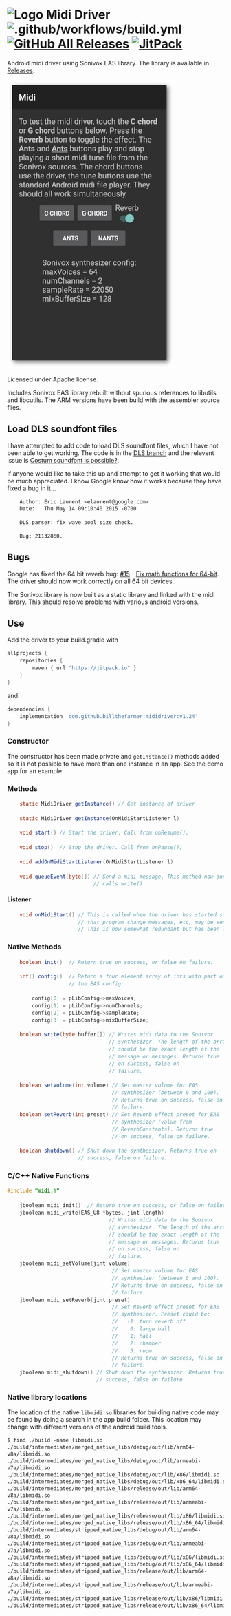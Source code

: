 # ![Logo](app/src/main/res/drawable-hdpi/ic_launcher.png) Midi Driver ![.github/workflows/build.yml](https://github.com/billthefarmer/mididriver/workflows/.github/workflows/build.yml/badge.svg) [![GitHub All Releases](https://img.shields.io/github/downloads/billthefarmer/mididriver/total)](https://github.com/billthefarmer/mididriver/releases) [![JitPack](https://jitpack.io/v/billthefarmer/mididriver.svg)](https://jitpack.io/#billthefarmer/mididriver)

Android midi driver using Sonivox EAS library. The library is
available in
[Releases](https://github.com/billthefarmer/mididriver/releases).

![](https://github.com/billthefarmer/billthefarmer.github.io/raw/master/images/miditest.png)

Licensed under Apache license.

Includes Sonivox EAS library rebuilt without spurious references to
libutils and libcutils. The ARM versions have been build with the
assembler source files.

## Load DLS soundfont files
I have attempted to add code to load DLS soundfont files, which I have
not been able to get working.  The code is in the [DLS
branch](https://github.com/billthefarmer/mididriver/tree/DLS) and the
relevent issue is [Costum soundfont is
possible?](https://github.com/billthefarmer/mididriver/issues/21).

If anyone would like to take this up and attempt to get it working
that would be much appreciated. I know Google know how it works
because they have fixed a bug in it...
```
    Author: Eric Laurent <elaurent@google.com>
    Date:   Thu May 14 09:10:40 2015 -0700

    DLS parser: fix wave pool size check.

    Bug: 21132860.
```

## Bugs
Google has fixed the 64 bit reverb bug:
[#15](https://github.com/billthefarmer/mididriver/issues/15) -
[Fix math functions for 64-bit](https://github.com/android/platform_external_sonivox/commit/d216e303f65f5e36ffba92d342a8c61f753c98d7). The
driver should now work correctly on all 64 bit devices.

The Sonivox library is now built as a static library and linked with
the midi library. This should resolve problems with various android
versions.

## Use
Add the driver to your build.gradle with
```gradle
allprojects {
    repositories {
        maven { url "https://jitpack.io" }
    }
}
```
and:
```gradle
dependencies {
    implementation 'com.github.billthefarmer:mididriver:v1.24'
}
```
### Constructor
The constructor has been made private and `getInstance()` methods
added so it is not possible to have more than one instance in an
app. See the demo app for an example.

### Methods
```java
    static MidiDriver getInstance() // Get instance of driver

    static MidiDriver getInstance(OnMidiStartListener l)

    void start() // Start the driver. Call from onResume().

    void stop()  // Stop the driver. Call from onPause();

    void addOnMidiStartListener(OnMidiStartListener l)

    void queueEvent(byte[]) // Send a midi message. This method now just
                            // calls write()
```
#### Listener
```java
    void onMidiStart() // This is called when the driver has started so
                       // that program change messages, etc, may be sent.
                       // This is now somewhat redundant but has been left in.
```
### Native Methods
```java
    boolean init()  // Return true on success, or false on failure.
	
    int[] config()  // Return a four element array of ints with part of
                    // the EAS config:

        config[0] = pLibConfig->maxVoices;
        config[1] = pLibConfig->numChannels;
        config[2] = pLibConfig->sampleRate;
        config[3] = pLibConfig->mixBufferSize;

    boolean write(byte buffer[]) // Writes midi data to the Sonivox
                                 // synthesizer. The length of the array
                                 // should be the exact length of the
                                 // message or messages. Returns true
                                 // on success, false on
                                 // failure.

    boolean setVolume(int volume) // Set master volume for EAS
                                  // synthesizer (between 0 and 100).
                                  // Returns true on success, false on
                                  // failure.
    boolean setReverb(int preset) // Set Reverb effect preset for EAS
                                  // synthesizer (value from
                                  // ReverbConstants). Returns true
                                  // on success, false on failure.

    boolean shutdown() // Shut down the synthesizer. Returns true on
                       // success, false on failure.
```
### C/C++ Native Functions
```c++
#include "midi.h"

    jboolean midi_init()  // Return true on success, or false on failure.
    jboolean midi_write(EAS_U8 *bytes, jint length)
                                 // Writes midi data to the Sonivox
                                 // synthesizer. The length of the array
                                 // should be the exact length of the
                                 // message or messages. Returns true
                                 // on success, false on
                                 // failure.
    jboolean midi_setVolume(jint volume)
                                  // Set master volume for EAS
                                  // synthesizer (between 0 and 100).
                                  // Returns true on success, false on
                                  // failure.
    jboolean midi_setReverb(jint preset)
                                  // Set Reverb effect preset for EAS
                                  // synthesizer. Preset could be:
                                  //   -1: turn reverb off
                                  //    0: large hall
                                  //    1: hall
                                  //    2: chamber
                                  //    3: room.
                                  // Returns true on success, false on
                                  // failure.
    jboolean midi_shutdown() // Shut down the synthesizer. Returns true on
                             // success, false on failure.
```
### Native library locations
The location of the native `libmidi.so` libraries for building native
code may be found by doing a search in the app build folder. This
location may change with different versions of the android build
tools.
```shell
$ find ./build -name libmidi.so
./build/intermediates/merged_native_libs/debug/out/lib/arm64-v8a/libmidi.so
./build/intermediates/merged_native_libs/debug/out/lib/armeabi-v7a/libmidi.so
./build/intermediates/merged_native_libs/debug/out/lib/x86/libmidi.so
./build/intermediates/merged_native_libs/debug/out/lib/x86_64/libmidi.so
./build/intermediates/merged_native_libs/release/out/lib/arm64-v8a/libmidi.so
./build/intermediates/merged_native_libs/release/out/lib/armeabi-v7a/libmidi.so
./build/intermediates/merged_native_libs/release/out/lib/x86/libmidi.so
./build/intermediates/merged_native_libs/release/out/lib/x86_64/libmidi.so
./build/intermediates/stripped_native_libs/debug/out/lib/arm64-v8a/libmidi.so
./build/intermediates/stripped_native_libs/debug/out/lib/armeabi-v7a/libmidi.so
./build/intermediates/stripped_native_libs/debug/out/lib/x86/libmidi.so
./build/intermediates/stripped_native_libs/debug/out/lib/x86_64/libmidi.so
./build/intermediates/stripped_native_libs/release/out/lib/arm64-v8a/libmidi.so
./build/intermediates/stripped_native_libs/release/out/lib/armeabi-v7a/libmidi.so
./build/intermediates/stripped_native_libs/release/out/lib/x86/libmidi.so
./build/intermediates/stripped_native_libs/release/out/lib/x86_64/libmidi.so
```
